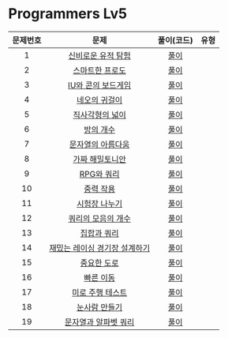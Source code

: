 # Programmers Lv5

| 문제번호 |  문제  | 풀이(코드) | 유형 |    
|  :---:  | :---: |  :---:  |  :---:  |    
|  1  | [신비로운 유적 탐험](https://school.programmers.co.kr/learn/courses/30/lessons/1834) | [풀이]() |  |    
|  2  | [스마트한 프로도](https://school.programmers.co.kr/learn/courses/30/lessons/1840) | [풀이]() |  |    
|  3  | [IU와 콘의 보드게임](https://school.programmers.co.kr/learn/courses/30/lessons/1841) | [풀이]() |  |    
|  4  | [네오의 귀걸이](https://school.programmers.co.kr/learn/courses/30/lessons/1842) | [풀이]() |  |    
|  5  | [직사각형의 넓이](https://school.programmers.co.kr/learn/courses/30/lessons/12974) | [풀이]() |  |    
|  6  | [방의 개수](https://school.programmers.co.kr/learn/courses/30/lessons/49190) | [풀이]() |  |    
|  7  | [문자열의 아름다움](https://school.programmers.co.kr/learn/courses/30/lessons/68938) | [풀이]() |  |    
|  8  | [가짜 해밀토니안](https://school.programmers.co.kr/learn/courses/30/lessons/70132) | [풀이]() |  |    
|  9  | [RPG와 쿼리](https://school.programmers.co.kr/learn/courses/30/lessons/76504) | [풀이]() |  |    
|  10  | [중력 작용](https://school.programmers.co.kr/learn/courses/30/lessons/77887) | [풀이]() |  |    
|  11  | [시험장 나누기](https://school.programmers.co.kr/learn/courses/30/lessons/81305) | [풀이]() |  |    
|  12  | [쿼리의 모음의 개수](https://school.programmers.co.kr/learn/courses/30/lessons/87394) | [풀이]() |  |    
|  13  | [집합과 쿼리](https://school.programmers.co.kr/learn/courses/30/lessons/214291) | [풀이]() |  |    
|  14  | [재밌는 레이싱 경기장 설계하기](https://school.programmers.co.kr/learn/courses/30/lessons/214292) | [풀이]() |  |    
|  15  | [중요한 도로](https://school.programmers.co.kr/learn/courses/30/lessons/214293) | [풀이]() |  |    
|  16  | [빠른 이동](https://school.programmers.co.kr/learn/courses/30/lessons/214294) | [풀이]() |  |    
|  17  | [미로 주행 테스트](https://school.programmers.co.kr/learn/courses/30/lessons/214295) | [풀이]() |  |    
|  18  | [눈사람 만들기](https://school.programmers.co.kr/learn/courses/30/lessons/389631) | [풀이]() |  |    
|  19  | [문자열과 알파벳 쿼리](https://school.programmers.co.kr/learn/courses/30/lessons/389632) | [풀이]() |  |    
